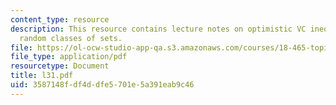 ```yaml
---
content_type: resource
description: This resource contains lecture notes on optimistic VC inequality for
  random classes of sets.
file: https://ol-ocw-studio-app-qa.s3.amazonaws.com/courses/18-465-topics-in-statistics-statistical-learning-theory-spring-2007/3587148fdf4ddfe5701e5a391eab9c46_l31.pdf
file_type: application/pdf
resourcetype: Document
title: l31.pdf
uid: 3587148f-df4d-dfe5-701e-5a391eab9c46
---
```

